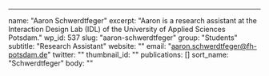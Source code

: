 ---
  name: "Aaron Schwerdtfeger"
  excerpt: "Aaron is a research assistant at the Interaction Design Lab (IDL) of the University of Applied Sciences Potsdam."
  wp_id: 537
  slug: "aaron-schwerdtfeger"
  group: "Students"
  subtitle: "Research Assistant"
  website: ""
  email: "aaron.schwerdtfeger@fh-potsdam.de"
  twitter: ""
  thumbnail_id: ""
  publications: []
  sort_name: "Schwerdtfeger"
  body: ""
